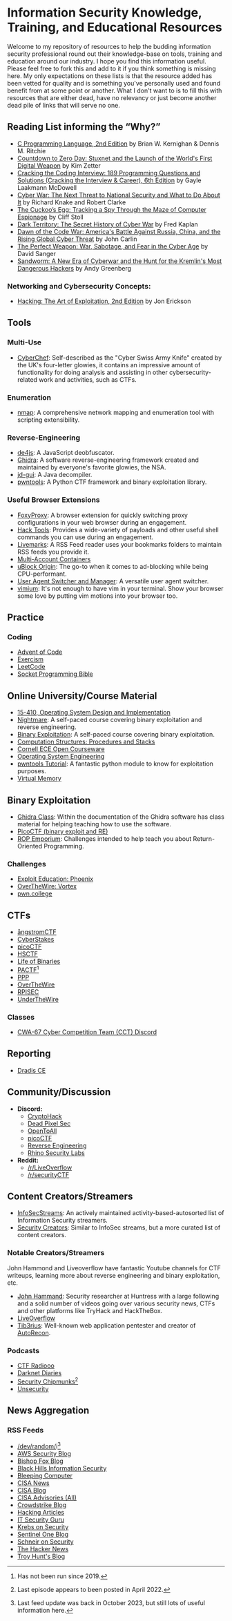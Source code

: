 # Information Security Knowledge, Training, and Educational Resources

Welcome to my repository of resources to help the budding information security professional round out their knowledge-base on tools, training and education around our industry. I hope you find this information useful. Please feel free to fork this and add to it if you think something is missing here. My only expectations on these lists is that the resource added has been vetted for quality and is something you've personally used and found benefit from at some point or another. What I don't want to is to fill this with resources that are either dead, have no relevancy or just become another dead pile of links that will serve no one. 


## Reading List informing the “Why?”

- [C Programming Language, 2nd Edition](https://www.amazon.com/Programming-Language-2nd-Brian-Kernighan/dp/0131103628/) by Brian W. Kernighan & Dennis M. Ritchie
- [Countdown to Zero Day: Stuxnet and the Launch of the World's First Digital Weapon](https://www.amazon.com/Countdown-Zero-Day-Stuxnet-Digital/dp/0770436196/) by Kim Zetter
- [Cracking the Coding Interview: 189 Programming Questions and Solutions (Cracking the Interview & Career), 6th Edition](https://www.amazon.com/Cracking-Coding-Interview-Programming-Questions/dp/0984782850/) by Gayle Laakmann McDowell 
- [Cyber War: The Next Threat to National Security and What to Do About It](https://www.amazon.com/Cyber-War-Threat-National-Security/dp/0061962244/) by Richard Knake and Robert Clarke
- [The Cuckoo’s Egg: Tracking a Spy Through the Maze of Computer Espionage](https://www.amazon.com/Cuckoos-Egg-Tracking-Computer-Espionage/dp/1416507787/) by Cliff Stoll
- [Dark Territory: The Secret History of Cyber War](https://www.amazon.com/Dark-Territory-Secret-History-Cyber/dp/1476763267/) by Fred Kaplan
- [Dawn of the Code War: America's Battle Against Russia, China, and the Rising Global Cyber Threat](https://www.amazon.com/Dawn-of-Code-War-audiobook/dp/B07J9L41HH/) by John Carlin
- [The Perfect Weapon: War, Sabotage, and Fear in the Cyber Age](https://www.amazon.com/Perfect-Weapon-Sabotage-Fear-Cyber/dp/0451497902/) by David Sanger
- [Sandworm: A New Era of Cyberwar and the Hunt for the Kremlin's Most Dangerous Hackers](https://www.amazon.com/Sandworm-Cyberwar-Kremlins-Dangerous-Hackers/dp/0525564632/) by Andy Greenberg

### Networking and Cybersecurity Concepts:

- [Hacking: The Art of Exploitation, 2nd Edition](https://www.amazon.com/Hacking-Art-Exploitation-Jon-Erickson/dp/1593271441/) by Jon Erickson

## Tools

### Multi-Use

- [CyberChef](https://github.com/gchq/CyberChef): Self-described as the "Cyber Swiss Army Knife" created by the UK's four-letter glowies, it contains an impressive amount of functionality for doing analysis and assisting in other cybersecurity-related work and activities, such as CTFs.

### Enumeration

- [nmap](https://github.com/nmap/nmap): A comprehensive network mapping and enumeration tool with scripting extensibility.

### Reverse-Engineering

- [de4js](https://de4js.kshift.me/): A JavaScript deobfuscator.
- [Ghidra](https://github.com/NationalSecurityAgency/ghidra): A software reverse-engineering framework created and maintained by everyone's favorite glowies, the NSA.
- [jd-gui](https://github.com/java-decompiler/jd-gui): A Java decompiler.
- [pwntools](https://github.com/Gallopsled/pwntools): A Python CTF framework and binary exploitation library.

### Useful Browser Extensions

- [FoxyProxy](https://getfoxyproxy.org/): A browser extension for quickly switching proxy configurations in your web browser during an engagement.
- [Hack Tools](https://github.com/LasCC/HackTools): Provides a wide-variety of payloads and other useful shell commands you can use during an engagement.
- [Livemarks](https://github.com/nt1m/livemarks/): A RSS Feed reader uses your bookmarks folders to maintain RSS feeds you provide it.
- [Multi-Account Containers](https://github.com/mozilla/multi-account-containers)
- [uBlock Origin](https://github.com/gorhill/uBlock#ublock-origin): The go-to when it comes to ad-blocking while being CPU-performant.
- [User Agent Switcher and Manager](https://webextension.org/listing/useragent-switcher.html): A versatile user agent switcher.
- [vimium](https://github.com/philc/vimium): It's not enough to have vim in your terminal. Show your browser some love by putting vim motions into your browser too.

## Practice

### Coding

- [Advent of Code](https://adventofcode.com/)
- [Exercism](https://exercism.org/tracks/c/)
- [LeetCode](https://leetcode.com/problemset/all/)
- [Socket Programming Bible](https://beej.us/guide/bgnet/)

## Online University/Course Material

- [15-410, Operating System Design and Implementation](https://www.cs.cmu.edu/~410/)
- [Nightmare](https://guyinatuxedo.github.io/index.html): A self-paced course covering binary exploitation and reverse engineering.
- [Binary Exploitation](https://ir0nstone.gitbook.io/notes/): A self-paced course covering binary exploitation.
- [Computation Structures: Procedures and Stacks](https://computationstructures.org/lectures/stacks/stacks.html)
- [Cornell ECE Open Courseware](https://ocw.ece.cornell.edu/)
- [Operating System Engineering](https://ocw.mit.edu/courses/electrical-engineering-and-computer-science/6-828-operating-system-engineering-fall-2012/)
- [pwntools Tutorial](https://github.com/Gallopsled/pwntools-tutorial): A fantastic python module to know for exploitation purposes. 
- [Virtual Memory](https://www.cs.uic.edu/~jbell/CourseNotes/OperatingSystems/9_VirtualMemory.html)

## Binary Exploitation

- [Ghidra Class](https://github.com/NationalSecurityAgency/ghidra/tree/master/GhidraDocs/GhidraClass): Within the documentation of the Ghidra software has class material for helping teaching how to use the software.
- [PicoCTF (binary exploit and RE)](https://picoctf.com/)
- [ROP Emporium](https://ropemporium.com/index.html): Challenges intended to help teach you about Return-Oriented Programming.

### Challenges

- [Exploit Education: Phoenix](https://exploit.education/phoenix/)
- [OverTheWire: Vortex](https://overthewire.org/wargames/vortex/vortex0.html)
- [pwn.college](https://pwn.college)

## CTFs

- [ångstromCTF](https://angstromctf.com/)
- [CyberStakes](https://www.acictf.com/)
- [picoCTF](https://picoctf.com/)
- [HSCTF](https://hsctf.com/)
- [Life of Binaries](https://opensecuritytraining.info/LifeOfBinaries.html)
- [PACTF](https://pactf.com/)[^1]
- [PPP](https://zaratec.io/ctf-practice/)
- [OverTheWire](https://overthewire.org/wargames/)
- [RPISEC](https://github.com/RPISEC/MBE/tree/master)
- [UnderTheWire](https://underthewire.tech/wargames)

### Classes

- [CWA-67 Cyber Competition Team (CCT) Discord](https://discord.gg/vJd6HCnVNB)

## Reporting

- [Dradis CE](https://dradis.com/ce/)

## Community/Discussion

- **Discord:**
  - [CryptoHack](https://discord.gg/h9E7cna5pV)
  - [Dead Pixel Sec](https://discord.com/invite/deadpixelsec)
  - [OpenToAll](https://discord.gg/saVj85jjFy)
  - [picoCTF](https://picoctf.org/discord)
  - [Reverse Engineering](https://discord.com/invite/rtfm)
  - [Rhino Security Labs](https://discord.gg/xFXmqytprV)
- **Reddit:**
  - [/r/LiveOverflow](https://www.reddit.com/r/LiveOverflow/)
  - [/r/securityCTF](https://www.reddit.com/r/securityCTF/)

## Content Creators/Streamers

- [InfoSecStreams](https://infosecstreams.com/): An actively maintained activity-based-autosorted list of Information Security streamers.
- [Security Creators](https://securitycreators.video/): Similar to InfoSec streams, but a more curated list of content creators.

### Notable Creators/Streamers

John Hammond and Liveoverflow have fantastic Youtube channels for CTF writeups, learning more about reverse engineering and binary exploitation, etc.

- [John Hammand](https://www.youtube.com/c/JohnHammond010/playlists): Security researcher at Huntress with a large following and a solid number of videos going over various security news, CTFs and other platforms like TryHack and HackTheBox.
- [LiveOverflow](https://www.youtube.com/playlist?list=PLhixgUqwRTjxglIswKp9mpkfPNfHkzyeN)
- [Tib3rius](https://www.youtube.com/@Tib3rius): Well-known web application pentester and creator of [AutoRecon](https://github.com/Tib3rius/AutoRecon).

### Podcasts

- [CTF Radiooo](https://www.youtube.com/channel/UC-aOX0H7RXOrxzzJjWb17lg)
- [Darknet Diaries](https://darknetdiaries.com/)
- [Security Chipmunks](https://securitychipmunks.com/)[^2]
- [Unsecurity](https://frsecure.com/unsecurity/)

## News Aggregation

### RSS Feeds

- [/dev/random/](blog.rootshell.be/feed)i[^3]
- [AWS Security Blog](https://aws.amazon.com/blogs/security/feed/)
- [Bishop Fox Blog](https://bishopfox.com/feeds/blog.rss)
- [Black Hills Information Security](https://www.blackhillsinfosec.com/feed/)
- [Bleeping Computer](https://www.bleepingcomputer.com/feed/)
- [CISA News](https://www.cisa.gov/news.xml)
- [CISA Blog](https://www.cisa.gov/blog.xml)
- [CISA Advisories (All)](https://www.cisa.gov/cybersecurity-advisories/all.xml)
- [Crowdstrike Blog](https://www.crowdstrike.com/blog/feed)
- [Hacking Articles](http://hackingarticles.in/feed)
- [IT Security Guru](https://www.itsecurityguru.org/feed/)
- [Krebs on Security](https://krebsonsecurity.com/feed/)
- [Sentinel One Blog](https://www.sentinelone.com/blog/feed/)
- [Schneir on Security](https://www.schneier.com/feed/atom/)
- [The Hacker News](https://feeds.feedburner.com/TheHackersNews)
- [Troy Hunt's Blog](https://www.itsecurityguru.org/feed/)


[^1]: Has not been run since 2019.
[^2]: Last episode appears to been posted in April 2022.
[^3]: Last feed update was back in October 2023, but still lots of useful information here.
